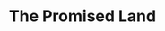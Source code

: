 ---
image: media/images/cover-art/promisedland_coverart.jpg
title: The Promised Land
subject:  Civil Rights Movement
description: Image of Vinyl of The Promised Land by Chuck Berry
creator: Chuck Berry 
publisher: Chess 
contributor:
year: 1965
type: Rock and Blues
format: Vinyl 7"
identifier: 
source: Image from https://www.discogs.com/Chuck-Berry-The-Promised-Land/release/6746554
language: English
relation:
coverage: 
rights: Chess
index: 3
---